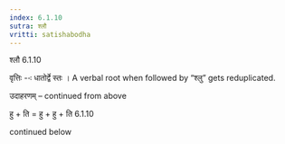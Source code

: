```yaml
---
index: 6.1.10
sutra: श्लौ
vritti: satishabodha
---
```



 श्लौ 6.1.10 


वृत्तिः --ः धातोर्द्वे स्‍तः । A verbal root when followed by “श्लु” gets reduplicated. 


उदाहरणम् – continued from above 


हु + ति = हु + हु + ति 6.1.10 


continued below 


